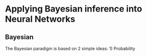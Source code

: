 # Applying Bayesian inference into Neural Networks

## Bayesian

The Bayesian paradigm is based on 2 simple ideas: 1) Probability
